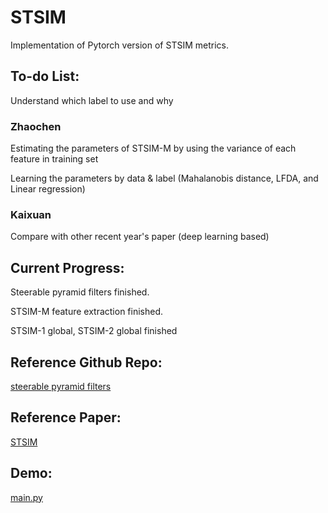 # STSIM

Implementation of Pytorch version of STSIM metrics.

## To-do List:

Understand which label to use and why

### Zhaochen

Estimating the parameters of STSIM-M by using the variance of each feature in training set

Learning the parameters by data & label (Mahalanobis distance, LFDA, and Linear regression)

### Kaixuan

Compare with other recent year's paper (deep learning based)


## Current Progress:
Steerable pyramid filters finished.

STSIM-M feature extraction finished.

STSIM-1 global, STSIM-2 global finished

## Reference Github Repo:
[steerable pyramid filters](https://github.com/LabForComputationalVision/pyPyrTools)

## Reference Paper:
[STSIM](http://users.eecs.northwestern.edu/~pappas/papers/zujovic_tip13.pdf)

## Demo:
[main.py](https://github.com/KaixuanZ/STSIM/blob/master/main.py)

